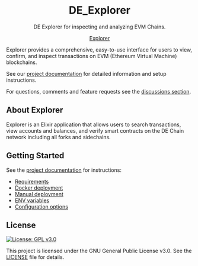 <h1 align="center">DE_Explorer</h1>
<p align="center">DE Explorer for inspecting and analyzing EVM Chains.</p>
<div align="center">

[Explorer](http://scan.depaas.de/#/index)
</div>


Explorer provides a comprehensive, easy-to-use interface for users to view, confirm, and inspect transactions on EVM (Ethereum Virtual Machine) blockchains. 

See our [project documentation](https://github.com/depaasecology/explorer) for detailed information and setup instructions.

For questions, comments and feature requests see the [discussions section](https://github.com/depaasecology/explorer/issues).

## About Explorer

Explorer is an Elixir application that allows users to search transactions, view accounts and balances, and verify smart contracts on the DE Chain network including all forks and sidechains.

## Getting Started

See the [project documentation](https://docs.blockscout.com/) for instructions:

- [Requirements](https://github.com/depaasecology/explorer)
- [Docker deployment](https://github.com/depaasecology/explorer/tree/main/docker)
- [Manual deployment](https://github.com/depaasecology/explorer)
- [ENV variables](https://github.com/depaasecology/explorer/blob/main/docker-compose/envs/common-blockscout.env)
- [Configuration options](https://github.com/depaasecology/explorer/tree/main/docker-compose)

## License

[![License: GPL v3.0](https://img.shields.io/badge/License-GPL%20v3-blue.svg)](https://www.gnu.org/licenses/gpl-3.0)

This project is licensed under the GNU General Public License v3.0. See the [LICENSE](LICENSE) file for details.
